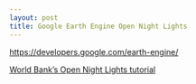 ```yaml
---
layout: post
title: Google Earth Engine Open Night Lights
---
```


<https://developers.google.com/earth-engine/>

[World Bank’s Open Night Lights tutorial](https://worldbank.github.io/OpenNightLights/welcome.html)